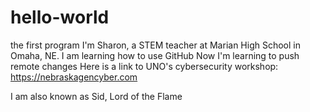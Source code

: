 # hello-world
the first program
I'm Sharon, a STEM teacher at Marian High School in Omaha, NE. I am learning how to use GitHub
Now I'm learning to push remote changes
Here is a link to UNO's cybersecurity workshop: https://nebraskagencyber.com

I am also known as Sid, Lord of the Flame
